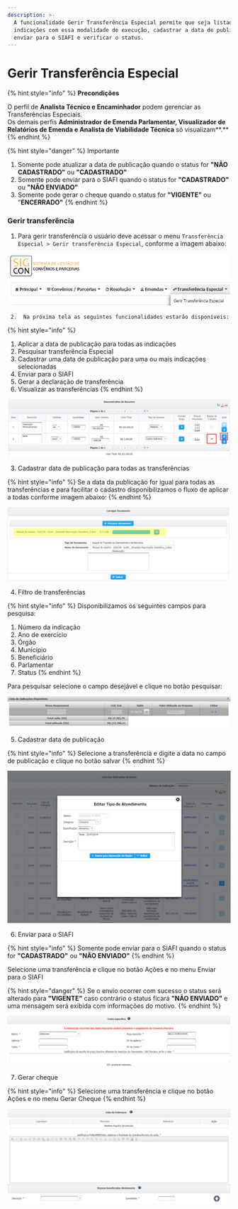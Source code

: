 ```yaml
---
description: >-
  A funcionalidade Gerir Transferência Especial permite que seja listadas as
  indicações com essa modalidade de execução, cadastrar a data de publicação, 
  enviar para o SIAFI e verificar o status.
---
```


# Gerir Transferência Especial

{% hint style="info" %}
**Precondições**

O perfil de **Analista Técnico e Encaminhador** podem gerenciar as Transferências Especiais.  
Os demais perfis **Administrador de Emenda Parlamentar, Visualizador de Relatórios de Emenda e Analista de Viabilidade Técnica** só visualizam**.**
{% endhint %}

{% hint style="danger" %}
Importante

1. Somente pode atualizar a data de publicação quando o status for **"NÃO CADASTRADO"** ou **"CADASTRADO"**
2. Somente pode enviar para o SIAFI quando o status for **"CADASTRADO"** ou **"NÃO ENVIADO"**
3. Somente pode gerar o cheque quando o status for **"VIGENTE"** ou "**ENCERRADO"**
{% endhint %}

### Gerir transferência

1. Para gerir transferência o usuário deve acessar o menu  `Transferência Especial > Gerir transferência Especial`, conforme a imagem abaixo:

![](../.gitbook/assets/image%20%2888%29.png)

     2.  Na próxima tela as seguintes funcionalidades estarão disponíveis:

{% hint style="info" %}
1. Aplicar a data de publicação para todas as indicações 
2. Pesquisar transferência Especial
3. Cadastrar uma data de publicação para uma ou mais indicações selecionadas
4. Enviar para o SIAFI
5. Gerar a declaração de transferência
6. Visualizar as transferências
{% endhint %}

![](../.gitbook/assets/image%20%2824%29.png)

3. Cadastrar data de publicação para todas as transferências

{% hint style="info" %}
Se a data da publicação for igual para todas as transferências e para facilitar o cadastro disponibilizamos o fluxo de aplicar a todas conforme imagem abaixo:
{% endhint %}

![](../.gitbook/assets/image%20%2821%29.png)

4. Filtro de transferências

{% hint style="info" %}
Disponibilizamos os seguintes campos para pesquisa:

1. Número da indicação
2. Ano de exercício
3. Órgão
4. Município
5. Beneficiário
6. Parlamentar
7. Status
{% endhint %}

Para pesquisar selecione o campo desejável e clique no botão pesquisar:

![](../.gitbook/assets/image.png)

5.  Cadastrar data de publicação

{% hint style="info" %}
Selecione a transferência e digite a data no campo de publicação e clique no botão salvar
{% endhint %}

![](../.gitbook/assets/image%20%2886%29.png)

6.  Enviar para o SIAFI

{% hint style="info" %}
Somente pode enviar para o SIAFI quando o status for **"CADASTRADO"** ou **"NÃO ENVIADO"**
{% endhint %}

Selecione uma transferência e clique no botão Ações e no menu Enviar para o SIAFI

{% hint style="danger" %}
Se o envio ocorrer com sucesso o status será alterado para **"VIGENTE"** caso contrário o status ficará  **"NÃO ENVIADO"** e uma mensagem será exibida com informações do motivo.
{% endhint %}

![](../.gitbook/assets/image%20%287%29.png)

7.  Gerar cheque

{% hint style="info" %}
Selecione uma transferência e clique no botão Ações e no menu Gerar Cheque
{% endhint %}

![](../.gitbook/assets/image%20%2841%29.png)



